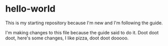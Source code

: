 # hello-world
This is my starting repository because I'm new and I'm following the guide.

I'm making changes to this file because the guide said to do it.
Doot doot doot, here's some changes, I like pizza, doot doot dooooo.
